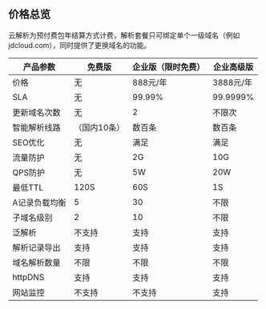 ## 价格总览

云解析为预付费包年结算方式计费，解析套餐只可绑定单个一级域名（例如jdcloud.com），同时提供了更换域名的功能。

| 产品参数      | 免费版       | 企业版（限时免费） | 企业高级版 |
| ------------- | ------------ | ------------------ | ---------- |
| 价格          | 无           | 888元/年           | 3888元/年  |
| SLA           | 无           | 99.99%             | 99.9999%   |
| 更新域名次数  | 无           | 2                  | 不限次     |
| 智能解析线路  | （国内10条） | 数百条             | 数百条     |
| SEO优化       | 无           | 满足               | 满足       |
| 流量防护      | 无           | 2G                 | 10G        |
| QPS防护       | 无           | 5W                 | 20W        |
| 最低TTL       | 120S         | 60S                | 1S         |
| A记录负载均衡 | 5            | 30                 | 不限       |
| 子域名级别    | 2            | 10                 | 不限       |
| 泛解析        | 不支持       | 支持               | 支持       |
| 解析记录导出  | 支持         | 支持               | 支持       |
| 域名解析数量  | 不限         | 不限               | 不限       |
| httpDNS       | 支持         | 支持               | 支持       |
| 网站监控      | 不支持       | 不支持             | 支持       |